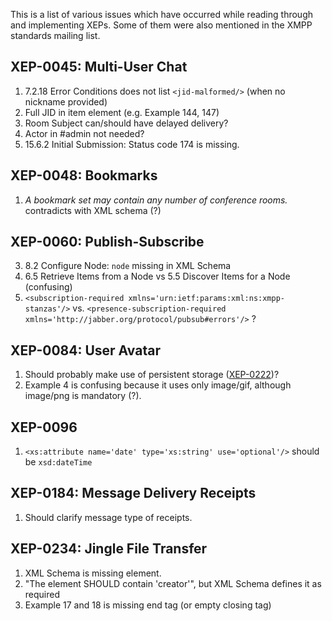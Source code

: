 This is a list of various issues which have occurred while reading through and implementing XEPs. Some of them were also mentioned in the XMPP standards mailing list.

## XEP-0045: Multi-User Chat

1. 7.2.18 Error Conditions does not list `<jid-malformed/>` (when no nickname provided)
3. Full JID in item element (e.g. Example 144, 147)
8. Room Subject can/should have delayed delivery?
9. Actor in #admin not needed?
10. 15.6.2 Initial Submission: Status code 174 is missing.

## XEP-0048: Bookmarks

1. *A bookmark set may contain any number of conference rooms.* contradicts with XML schema (?)

## XEP-0060: Publish-Subscribe

3. 8.2 Configure Node: `node` missing in XML Schema
4. 6.5 Retrieve Items from a Node vs 5.5 Discover Items for a Node (confusing)
5. `<subscription-required xmlns='urn:ietf:params:xml:ns:xmpp-stanzas'/>` vs.
   `<presence-subscription-required xmlns='http://jabber.org/protocol/pubsub#errors'/>` ?

## XEP-0084: User Avatar

1. Should probably make use of persistent storage ([XEP-0222](http://www.xmpp.org/extensions/xep-0222.html))?
2. Example 4 is confusing because it uses only image/gif, although image/png is mandatory (?).

## XEP-0096

1. `<xs:attribute name='date' type='xs:string' use='optional'/>` should be `xsd:dateTime`

## XEP-0184: Message Delivery Receipts

1. Should clarify message type of receipts.

## XEP-0234: Jingle File Transfer

1. XML Schema is missing <received/> element.
2. "The <checksum/> element SHOULD contain 'creator'", but XML Schema defines it as required
3. Example 17 and 18 is missing </content> end tag (or empty closing tag)

